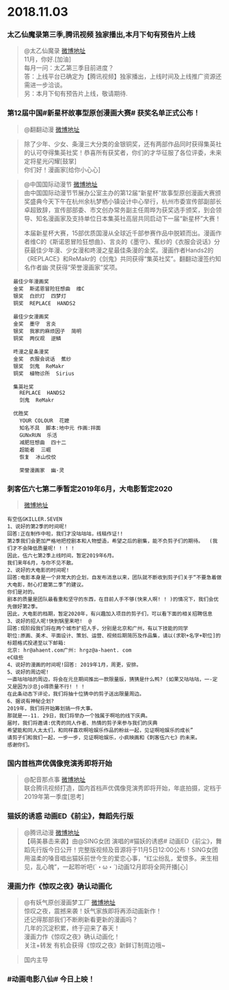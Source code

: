 # 2018.11.03

### 太乙仙魔录第三季,腾讯视频 独家播出,本月下旬有预告片上线

> @太乙仙魔录 [微博地址](https://weibo.com/5394502688/H0CT1hKk4)  
>11月，你好.[加油]   
>每月一问：太乙第三季目前进度？  
>答：上线平台已确定为【腾讯视频】独家播出，上线时间及上线推广资源还需进一步洽谈。  
>另：本月下旬有预告片上线，敬请期待.  ​​​​ 

###   第12届中国#新星杯故事型原创漫画大赛# 获奖名单正式公布！
>@翻翻动漫  [微博地址](https://weibo.com/1802156181/H0YfZg0m6)  
 
>除了少年、少女、条漫三大分类的金银铜奖，还有两部作品同时获得集英社的认可夺得集英社奖！恭喜所有获奖者，你们的才华征服了各位评委，未来定将星光闪耀[鼓掌]  
>你们好！漫画家[给你小心心]  
 
> @中国国际动漫节 [微博地址](https://weibo.com/1876862023/H0YRG5jk0)  
>由中国国际动漫节节展办公室主办的第12届“新星杯”故事型原创漫画大赛颁奖盛典今天下午在杭州余杭梦栖小镇设计中心举行，杭州市委宣传部副部长卓超致辞，宣传部部委、市文创办常务副主任周晔为获奖选手颁奖，到会领导、知名漫画家及支持单位日本集英社高层共同启动下一届“新星杯”大赛！  
>
>本届新星杯大赛，15部优质国漫从全球近千部参赛作品中脱颖而出。漫画作者维C的《斯诺恩冒险狂想曲》、言炎的《墨守》、蕉纱的《衣服会说话》分获最佳少年漫、少女漫和咚漫之星最佳条漫的金奖。漫画作者Hands2的《REPLACE》和ReMakr的《剑鬼》共同获得“集英社奖”。翻翻动漫签约知名作者幽·灵获得“荣誉漫画家”奖项。  
 
```
  最佳少年漫画奖  
  金奖  斯诺恩冒险狂想曲  维C  
  银奖  白炽灯  四梦灯  
  铜奖  REPLACE  HANDS2  
    
  最佳少女漫画奖  
  金奖  墨守  言炎  
  银奖  我家的麻烦因子  简明  
  铜奖  两仪观  逆鳞  
    
  咚漫之星条漫奖  
  金奖  衣服会说话  蕉纱  
  银奖  剑鬼  ReMakr  
  铜奖  植物诊所  Sirius  
    
  集英社奖  
    REPLACE  HANDS2  
    剑鬼  ReMakr  
    
  优胜奖  
    YOUR COLOUR  花嬷  
    知名不具  脚本:地中元 作画:拌面  
    GUNxRUN  乐活  
    减肥狂想曲  四十二  
    超能者  三崛  
    恢复  冰山佼佼  

    荣誉漫画家  幽·灵
```

### 刺客伍六七第二季暂定2019年6月，大电影暂定2020 
>[微博地址](https://weibo.com/1766754864/H0S2CmCs7)  
```
有空伍GKILLER.SEVEN
1、说好的第2季的时间呢!
回答:正在制作中啦，我们才没咕咕咕，线稿作证!!
第2季我们会更加严格地把控剧本和人物塑造，希望之后的剧集，能不负剪子们的期待。  (我们才不会降低质量呢! ! ! !
因此，伍六七第2季上线时间，暂定2019年6月。
我们来年6月，与你不见不散。
2、说好的大电影的时间呢!
回答:电影本身是一个非常大的企划，自发布消息以来，团队就不断收到剪子们关于“不要急着做大电影，耐心打磨第二季”的建议。
你们是对的。
剧本的质量是团队最看重和坚守的东西，在目前人手不够(快来人啊! ! )的情况下，我们会优先做好第2季。
因此，大电影的档期，暂定2020年，有兴趣加入项目的剪子们，可以看下面的相关招聘信息
3、说好的招人呢!快到锅里来吧!  @
回答:现阶段我们将在两个城市扩招人手，分别是北京和广州，有以下技能的同学
职位:原画、美术、平面设计、策划、运营、视频后期简历及作品集，请以(求职+名字+职位]的标题格式投递至以下邮箱:
北京: hr@ahaent.com广州: hrgz@a-haent. com
eC级些
4、说好的漫画的时间呢!回答: 2019年1月，周更，安排。
5、说好的周边呢!
一直咕咕咕的周边，将会在元旦期间推出一款限量版，猜猜是什么鸭? (如果又咕咕咕，一-定又是因为沙总jo得质量不行! ! !
在此条动态下评论，我们将抽十位猜中的剪子送出限量周边。
6、据说有神秘企划?
2019年，我们将开始筹划搞一件大事。
那就是一-11. 29日，我们将举办一个独属于啊哈的线下庆典。
届时，我们将邀请:优秀的同人作者、热情的剪子来参与我们的庆典
希望能和同人太太们，和同样喜欢啊哈娱乐作品的粉丝一起，见证啊哈娱乐的成长”
请剪子们和我们一起，一步一步，见证啊哈娱乐，小疯映画和《刺客伍六七》的未来。
感谢你们。
```


### 国内首档声优偶像竞演秀即将开始
> @配音那点事 [微博地址](https://weibo.com/1864883993/H0MxbA6M6)  
>联合腾讯视频打造，国内首档声优偶像竞演秀即将开始，年底拍摄，定档于2019年第一季度[思考] ​​​​ 

### 猫妖的诱惑 动画ED《前尘》，舞蹈先行版
> @腾讯动漫 [微博地址](https://weibo.com/5203786516/H0WicxhHm)  
>【萌美暴击来袭】由@SING女团 演唱的#猫妖的诱惑# 动画ED《前尘》，舞蹈先行版今日公开！完整版视频及音源将于11月5日12:00公布！SING女团用温柔的嗓音唱出猫妖前世今生的爱恋心事，“红尘纷乱，爱恨多。来生相见，乱心魄”，一起聆听吧(`・ω・´)动画12月即将全网开播[心]

### 漫画力作《惊叹之夜》确认动画化
> @有妖气原创漫画梦工厂 [微博地址](https://weibo.com/2011658674/H0Wih2OiG)  
>惊叹之夜，震撼来袭！妖气家族即将再添动画新作！  
>还记得那部我们不断刷新看更新的漫画吗？  
>几年的沉淀积累，终于迎来了春天！  
>漫画力作《惊叹之夜》确认动画化！  
>关注+转发 有机会获得《惊叹之夜》新鲜订制周边哦~   
 
>国内主导


### #动画电影八仙# 今日上映！